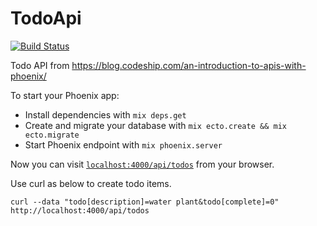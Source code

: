 # TodoApi

[![Build Status](https://travis-ci.org/yujiyokoo/phoenix_todo_api.svg?branch=master)](https://travis-ci.org/yujiyokoo/phoenix_todo_api)

Todo API from https://blog.codeship.com/an-introduction-to-apis-with-phoenix/

To start your Phoenix app:

  * Install dependencies with `mix deps.get`
  * Create and migrate your database with `mix ecto.create && mix ecto.migrate`
  * Start Phoenix endpoint with `mix phoenix.server`

Now you can visit [`localhost:4000/api/todos`](http://localhost:4000/api/todos) from your browser.

Use curl as below to create todo items.

```
curl --data "todo[description]=water plant&todo[complete]=0" http://localhost:4000/api/todos
```
